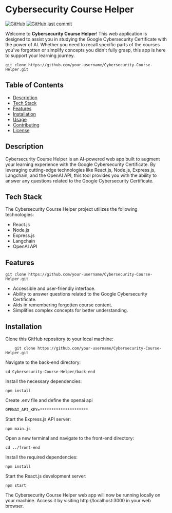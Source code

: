 # Cybersecurity Course Helper

[![GitHub](https://img.shields.io/github/license/your-username/Cybersecurity-Course-Helper)](LICENSE)
[![GitHub last commit](https://img.shields.io/github/last-commit/your-username/Cybersecurity-Course-Helper)](https://github.com/your-username/Cybersecurity-Course-Helper/commits/master)

Welcome to **Cybersecurity Course Helper**! This web application is designed to assist you in studying the Google Cybersecurity Certificate with the power of AI. Whether you need to recall specific parts of the courses you've forgotten or simplify concepts you didn't fully grasp, this app is here to support your learning journey.

    git clone https://github.com/your-username/Cybersecurity-Course-Helper.git
    
## Table of Contents

- [Description](#description)
- [Tech Stack](#tech-stack)
- [Features](#features)
- [Installation](#installation)
- [Usage](#usage)
- [Contributing](#contributing)
- [License](#license)

## Description

Cybersecurity Course Helper is an AI-powered web app built to augment your learning experience with the Google Cybersecurity Certificate. By leveraging cutting-edge technologies like React.js, Node.js, Express.js, Langchain, and the OpenAI API, this tool provides you with the ability to answer any questions related to the Google Cybersecurity Certificate.

## Tech Stack

The Cybersecurity Course Helper project utilizes the following technologies:

- React.js
- Node.js
- Express.js
- Langchain
- OpenAI API

## Features

`git clone https://github.com/your-username/Cybersecurity-Course-Helper.git
`

- Accessible and user-friendly interface.
- Ability to answer questions related to the Google Cybersecurity Certificate.
- Aids in remembering forgotten course content.
- Simplifies complex concepts for better understanding.

## Installation


Clone this GitHub repository to your local machine:

        git clone https://github.com/your-username/Cybersecurity-Course-Helper.git
    
	
Navigate to the back-end directory:

    cd Cybersecurity-Course-Helper/back-end
	
Install the necessary dependencies:

    npm install
	
Create .env file and define the openai api

    OPENAI_API_KEY=*********************
	
Start the Express.js API server:

    npm main.js
	
Open a new terminal and navigate to the front-end directory:

    cd ../front-end
	
Install the required dependencies:

    npm install
	
Start the React.js development server:

    npm start
	
The Cybersecurity Course Helper web app will now be running locally on your machine. Access it by visiting http://localhost:3000 in your web browser.
